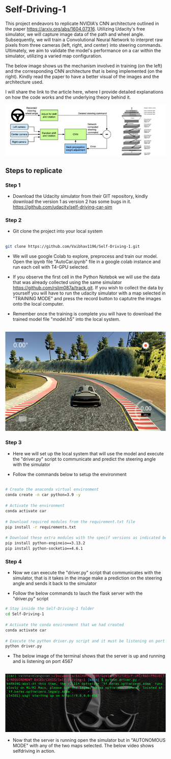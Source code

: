# Self-Driving-1

This project endeavors to replicate NVIDIA's CNN architecture outlined in the paper https://arxiv.org/abs/1604.07316. Utilizing Udacity's free simulator, we will capture image data of the path and wheel angle. Subsequently, we will train a Convolutional Neural Network to interpret raw pixels from three cameras (left, right, and center) into steering commands. Ultimately, we aim to validate the model's performance on a car within the simulator, utilizing a varied map configuration.

The below image shows us the mechanism involved in training (on the left) and the corresponding CNN architecture that is being implemented (on the right). Kindly read the paper to have a better visual of the images and the architecture used.

I will share the link to the article here, where I provide detailed explanations on how the code works and the underlying theory behind it.

![Training](/assets/Training_Mechanism.png?raw=true)

## Steps to replicate

### Step 1 

* Download the Udacity simulator from their GIT repository, kindly download the version 1 as version 2 has some bugs in it. https://github.com/udacity/self-driving-car-sim

### Step 2

* Git clone the project into your local system
```bash

git clone https://github.com/Vaibhav1196/Self-Driving-1.git

```

* We will use google Colab to explore, preprocess and train our model. Open the ipynb file "AutoCar.ipynb" file in a google colab instance and run each cell with T4-GPU selected. 

* If you observe the first cell in the Python Notebok we will use the data that was already collected using the same simulator https://github.com/rslim087a/track.git. If you wish to collect the data by yourself you will have to run the udacity simulator with a map selected in "TRAINING MODE" and press the record button to captutre the images onto the local computer.

* Remember once the training is complete you will have to download the trained model file "model.h5" into the local system.

&ensp;&ensp;&ensp;&ensp;&ensp;&ensp;&ensp;![Record](/assets/Record.png?raw=true)


### Step 3

* Here we will set up the local system that will use the model and execute the "driver.py" script to communicate and predict the steering angle with the simulator

* Follow the commands below to setup the environment

```bash

# Create the anaconda virtual environment
conda create -n car python=3.9 -y

# Activate the environment 
conda activate car

# Download required modules from the requirement.txt file
pip install -r requirements.txt

# Download these extra modules with the specif versions as indicated below
pip install python-engineio==3.13.2
pip install python-socketio==4.6.1

```

### Step 4

* Now we can execute the "driver.py" script that communicates with the simulator, that is it takes in the image make a prediction on the steering angle and sends it back to the simulator

* Follow the below commands to lauch the flask server with the "driver.py" script

```bash
# Stay inside the Self-Driving-1 folder 
cd Self-Driving-1 

# Activate the conda environment that we had created
conda activate car

# Execute the python driver.py script and it must be listening on port 4567 on which even the simulator listens
python driver.py

```

* The below image of the terminal shows that the server is up and running and is listening on port 4567

&ensp;&ensp;&ensp;![Record](/assets/Server.png?raw=true)

* Now that the server is running open the simulator but in "AUTONOMOUS MODE" with any of the two maps selected. The below video shows selfdriving in action.

